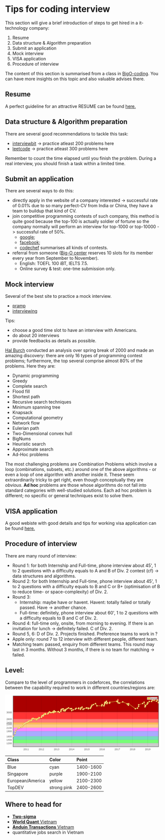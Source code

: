 # Tips for coding interview

This section will give a brief introduction of steps to get hired in a it-technology company:

1. Resume 
2. Data structure & Algorithm preparation
3. Submit an application
4. Mock interview
5. VISA application
6. Procedure of interview

The content of this section is summarised from a class in [BigO-coding](http://bigocoding.com/). You can have more insights on this topic and also valuable advises there.

## Resume

A perfect guideline for an attractive RESUME can be found [here.](https://www.careercup.com/resume/)

## Data structure & Algorithm preparation

There are several good recommendations to tackle this task:

* [interviewbit](https://www.interviewbit.com/practice/) -&gt; practice atleast 200 problems here
* [leetcode](https://leetcode.com/problemset) -&gt; practice atleast 300 problems here

Remember to count the time elapsed until you finish the problem. During a real interview, you should finish a task within a limited time.

## Submit an application

There are several ways to do this:

* directly apply in the website of a company interested -&gt; successful rate of 0.01% due to so many perfect-CV from India or China, they have a team to buildup that kind of CV.
* join competitive programming contests of such company, this method is quite good because the top-100 is actually soldier of fortune so the company normally will perform an interview for top-1000 or top-10000 -&gt; successful rate of 50%.
  * [google](https://codingcompetitions.withgoogle.com/codejam);
  * [facebook](https://www.facebook.com/hackercup/contest);
  * [codechef](https://www.codechef.com/) summarises all kinds of contests.
* referral from someone \([Big-O center](http://bigocoding.com/) reserves 10 slots for its member every year from September to November\).
  * English: TOEFL 100 iBT, IELTS 7.5.
  * Online survey & test: one-tme submission only. 

## Mock interview

Several of the best site to practice a mock interview.

* [pramp](https://www.pramp.com/)
* [interviewing](https://interviewing.io/) 

Tips:

* choose a good time slot to have an interview with Americans.
* do about 20 interviews 
* provide feedbacks as details as possible.

[Hal Burch](https://train.usaco.org) conducted an analysis over spring break of 2000 and made an amazing discovery: there are only 16 types of programming contest problems; furthermore, the top several comprise almost 80% of the problems. Here they are:

* Dynamic programming
* Greedy
* Complete search
* Flood fill
* Shortest path
* Recursive search techniques
* Minimum spanning tree
* Knapsack
* Computational geometry
* Network flow
* Eulerian path
* Two-Dimensional convex hull
* BigNums
* Heuristic search
* Approximate search
* Ad-Hoc problems

The most challenging problems are Combination Problems which involve a loop \(combinations, subsets, etc.\) around one of the above algorithms - or even a loop of one algorithm with another inside it. These seem extraordinarily tricky to get right, even though conceptually they are _obvious_. **Ad hoc** problems are those whose algorithms do not fall into standard categories with well-studied solutions. Each ad hoc problem is different; no specific or general techniques exist to solve them.

## VISA application

A good webiste with good details and tips for working visa application can be found [here.](https://www.myvisajobs.com/)

## Procedure of interview

There are many round of interview:

* Round 1: for both Internship and Full-time, phone interview about 45', 1 to 2 questions with a difficulty equals to A and B of Div. 2 contest \(cf\) -&gt; data structures and algorithms.
* Round 2: for both Internship and Full-time, phone interview about 45', 1 to 2 questions with a difficulty equals to B and C or B+ \(optimisation of B to reduce time- or space-complexity\) of Div. 2.
* Round 3: 
  * Internship: maybe have or havent. Havent: totally failed or totally passed. Have -&gt; another chance.
  * Full-time: definitely, phone interview about 60', 1 to 2 questions with a difficulty equals to B and C of Div. 2.
* Round 4: full-time only, onsite, from morning to evening. If there is an invitation for lunch -&gt; definitely failed. C of Div. 2.
* Round 5, 6: D of Div. 2. Projects finished. Preference teams to work in ?
* Apple only: round 7 to 12 interview with different people, different team. 
* Matching team: passed, enquiry from different teams. This round may last in 3 months. Without 3 months, if there is no team for matching -&gt; failed.

## Level:

Compare to the level of programmers in codeforces, the correlations between the capability required to work in different countries/regions are:

![Coding level in Codeforces](.gitbook/assets/level.png)

| Class | Color | Point |
| :--- | :--- | :--- |
| Blue | cyan | 1400-1600 |
| Singapore | purple | 1900-2100 |
| European/America | yellow | 2100-2300 |
| TopDEV | strong pink | 2400-2600 |

## Where to head for

* [**Two-sigma**](https://www.twosigma.com/)
* [**World Quant** Vietnam](https://www.weareworldquant.com/en/careers/)
* [**Anduin Transactions** Vietnam](https://www.anduintransact.com/)
* quantitative jobs search in Vietnam

